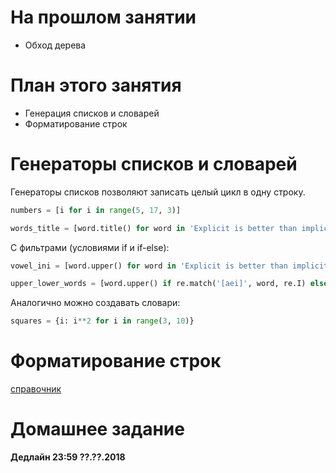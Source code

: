 
# На прошлом занятии
* Обход дерева

# План этого занятия
* Генерация списков и словарей
* Форматирование строк


# Генераторы списков и словарей

Генераторы списков позволяют записать целый цикл в одну строку.

```python
numbers = [i for i in range(5, 17, 3)]

words_title = [word.title() for word in 'Explicit is better than implicit'.split()]
```

С фильтрами (условиями if и if-else):

```python
vowel_ini = [word.upper() for word in 'Explicit is better than implicit'.split() if re.match('[aeiou]', word, re.I)]

upper_lower_words = [word.upper() if re.match('[aei]', word, re.I) else word.lower() for word in 'Explicit is better than implicit'.split()]
```

Аналогично можно создавать словари:

```python
squares = {i: i**2 for i in range(3, 10)}

```

#  Форматирование строк

[справочник](https://pyformat.info/)




# Домашнее задание
**Дедлайн 23:59 ??.??.2018**

